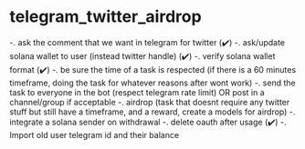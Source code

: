 # telegram_twitter_airdrop

-. ask the comment that we want in telegram for twitter (✔️)
-. ask/update solana wallet to user (instead twitter handle) (✔️)
-. verify solana wallet format (✔️)
-. be sure the time of a task is respected (if there is a 60 minutes timeframe, doing the task for whatever reasons after wont work)
-. send the task to everyone in the bot (respect telegram rate limit) OR post in a channel/group if acceptable
-. airdrop (task that doesnt require any twitter stuff but still have a timeframe, and a reward, create a models for airdrop)
-. integrate a solana sender on withdrawal
-. delete oauth after usage (✔️)
-. Import old user telegram id and their balance 
